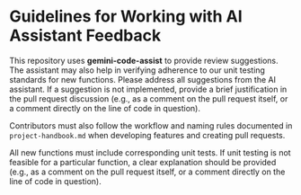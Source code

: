 # Guidelines for Working with AI Assistant Feedback

This repository uses **gemini-code-assist** to provide review suggestions. The assistant may also help in verifying adherence to our unit testing standards for new functions.
Please address all suggestions from the AI assistant. If a suggestion is not implemented, provide a brief justification in the pull request discussion (e.g., as a comment on the pull request itself, or a comment directly on the line of code in question).

Contributors must also follow the workflow and naming rules documented in
`project-handbook.md` when developing features and creating pull requests.

All new functions must include corresponding unit tests. If unit testing is not feasible for a particular function, a clear explanation should be provided (e.g., as a comment on the pull request itself, or a comment directly on the line of code in question).
